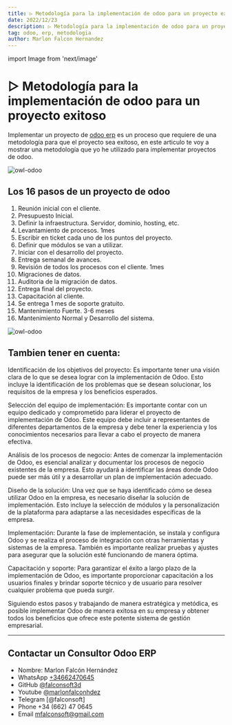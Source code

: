 ```yaml
---
title: ▷ Metodología para la implementación de odoo para un proyecto exitoso
date: 2022/12/23
description: ▷ Metodología para la implementación de odoo para un proyecto exitoso
tag: odoo, erp, metodologia
author: Marlon Falcon Hernandez
---
```

import Image from 'next/image'

# ▷ Metodología para la implementación de odoo para un proyecto exitoso
Implementar un proyecto de [odoo erp](/posts/odoo-erp) es un proceso que requiere de una metodología para que el proyecto sea exitoso, en este articulo te voy a mostrar una metodología que yo he utilizado para implementar proyectos de odoo.

<Image
  src="/images/posts/odoo-metodologia.png"
  alt="owl-odoo"
  width={1280}
  height={720}
  priority
  className="next-image"
/>
## Los 16 pasos de un proyecto de odoo

1. Reunión inicial con el cliente.
2. Presupuesto Inicial.
3. Definir la infraestructura. Servidor, dominio, hosting, etc.
4. Levantamiento de procesos. 1mes
5. Escribir en ticket cada uno de los puntos del proyecto.
6. Definir que módulos se van a utilizar.
7. Iniciar con el desarrollo del proyecto.
8. Entrega semanal de avances.
9. Revisión de todos los procesos con el cliente. 1mes
10. Migraciones de datos.
11. Auditoria de la migración de datos.
12. Entrega final del proyecto.
13. Capacitación al cliente.
14. Se entrega 1 mes de soporte gratuito.
15. Mantenimiento Fuerte. 3-6 meses
16. Mantenimiento Normal y Desarrollo del sistema.


<Image
  src="/images/posts/odoo-metodologia-implementacion.png"
  alt="owl-odoo"
  width={1280}
  height={720}
  priority
  className="next-image"
/>


## Tambien tener en cuenta:

Identificación de los objetivos del proyecto: Es importante tener una visión clara de lo que se desea lograr con la implementación de Odoo. Esto incluye la identificación de los problemas que se desean solucionar, los requisitos de la empresa y los beneficios esperados.

Selección del equipo de implementación: Es importante contar con un equipo dedicado y comprometido para liderar el proyecto de implementación de Odoo. Este equipo debe incluir a representantes de diferentes departamentos de la empresa y debe tener la experiencia y los conocimientos necesarios para llevar a cabo el proyecto de manera efectiva.

Análisis de los procesos de negocio: Antes de comenzar la implementación de Odoo, es esencial analizar y documentar los procesos de negocio existentes de la empresa. Esto ayudará a identificar las áreas donde Odoo puede ser más útil y a desarrollar un plan de implementación adecuado.

Diseño de la solución: Una vez que se haya identificado cómo se desea utilizar Odoo en la empresa, es necesario diseñar la solución de implementación. Esto incluye la selección de módulos y la personalización de la plataforma para adaptarse a las necesidades específicas de la empresa.

Implementación: Durante la fase de implementación, se instala y configura Odoo y se realiza el proceso de integración con otras herramientas y sistemas de la empresa. También es importante realizar pruebas y ajustes para asegurar que la solución esté funcionando de manera óptima.

Capacitación y soporte: Para garantizar el éxito a largo plazo de la implementación de Odoo, es importante proporcionar capacitación a los usuarios finales y brindar soporte técnico y de usuario para resolver cualquier problema que pueda surgir.

Siguiendo estos pasos y trabajando de manera estratégica y metódica, es posible implementar Odoo de manera exitosa en su empresa y obtener todos los beneficios que ofrece este potente sistema de gestión empresarial.

---

## Contactar un Consultor Odoo ERP
- Nombre: Marlon Falcón Hernández
- WhatsApp [+34662470645](https://web.whatsapp.com/send?phone=34662470645&text=)
- GitHub [@falconsoft3d](https://github.com/falconsoft3d)
- Youtube [@marlonfalconhdez](https://www.youtube.com/@marlonfalconhdez)
- Telegram [@falconsoft]
- Phone +34 (662) 47 0645
- Email mfalconsoft@gmail.com

